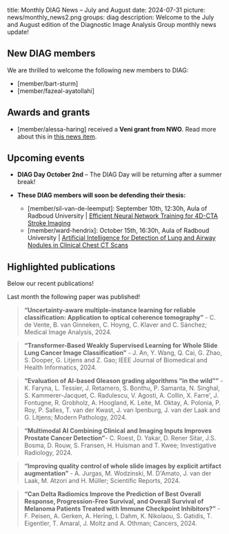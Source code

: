 title: Monthly DIAG News – July and August
date: 2024-07-31
picture: news/monthly_news2.png
groups: diag
description: Welcome to the July and August edition of the Diagnostic Image Analysis Group monthly news update!

## New DIAG members
We are thrilled to welcome the following new members to DIAG:
- [member/bart-sturm]
- [member/fazeal-ayatollahi] 

## Awards and grants
- [member/alessa-haring] received a **Veni grant from NWO**. Read more about this in [this news item](https://www.diagnijmegen.nl/news/nwo_grant_alessa/).

## Upcoming events
- **DIAG Day October 2nd** – The DIAG Day will be returning after a summer break! 
  
- **These DIAG members will soon be defending their thesis:**
    - [member/sil-van-de-leemput]: September 10th, 12:30h, Aula of Radboud University | [Efficient Neural Network Training for 4D-CTA Stroke Imaging](https://www.ru.nl/over-ons/agenda/efficiente-neurale-netwerktraining-voor-4d-cta-beroerte-beeldvorming)
    - [member/ward-hendrix]: October 15th, 16:30h, Aula of Radboud University | [Artificial Intelligence for Detection of Lung and Airway Nodules in Clinical Chest CT Scans]( https://www.ru.nl/over-ons/agenda/artificial-intelligence-for-detection-of-lung-and-airway-nodules-in-clinical-chest-ct-scans)

## Highlighted publications
Below our recent publications!

Last month the following paper was published!

> **“Uncertainty-aware multiple-instance learning for reliable classification: Application to optical coherence tomography”** - C. de Vente, B. van Ginneken, C. Hoyng, C. Klaver and C. Sánchez; Medical Image Analysis, 2024.

> **“Transformer-Based Weakly Supervised Learning for Whole Slide Lung Cancer Image Classification”** - J. An, Y. Wang, Q. Cai, G. Zhao, S. Dooper, G. Litjens and Z. Gao; IEEE Journal of Biomedical and Health Informatics, 2024.

> **“Evaluation of AI-based Gleason grading algorithms “in the wild””** - K. Faryna, L. Tessier, J. Retamero, S. Bonthu, P. Samanta, N. Singhal, S. Kammerer-Jacquet, C. Radulescu, V. Agosti, A. Collin, X. Farre', J. Fontugne, R. Grobholz, A. Hoogland, K. Leite, M. Oktay, A. Polonia, P. Roy, P. Salles, T. van der Kwast, J. van Ipenburg, J. van der Laak and G. Litjens; Modern Pathology, 2024.

> **“Multimodal AI Combining Clinical and Imaging Inputs Improves Prostate Cancer Detection”**- C. Roest, D. Yakar, D. Rener Sitar, J.S. Bosma, D. Rouw, S. Fransen, H. Huisman and T. Kwee; Investigative Radiology, 2024.

> **“Improving quality control of whole slide images by explicit artifact augmentation”** - A. Jurgas, M. Wodzinski, M. D'Amato, J. van der Laak, M. Atzori and H. Müller; Scientific Reports, 2024. 

> **“Can Delta Radiomics Improve the Prediction of Best Overall Response, Progression-Free Survival, and Overall Survival of Melanoma Patients Treated with Immune Checkpoint Inhibitors?”** - F. Peisen, A. Gerken, A. Hering, I. Dahm, K. Nikolaou, S. Gatidis, T. Eigentler, T. Amaral, J. Moltz and A. Othman; Cancers, 2024. 



